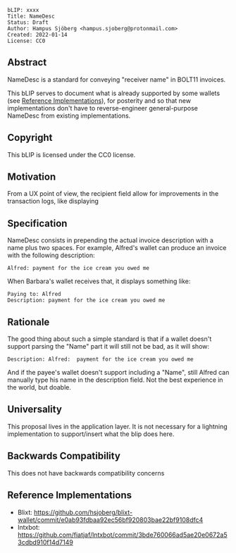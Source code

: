 ```
bLIP: xxxx
Title: NameDesc
Status: Draft
Author: Hampus Sjöberg <hampus.sjoberg@protonmail.com>
Created: 2022-01-14
License: CC0
```

## Abstract

NameDesc is a standard for conveying "receiver name" in BOLT11 invoices.  

This bLIP serves to document what is already supported by some wallets (see
[Reference Implementations](#reference-implementations)), for posterity and so
that new implementations don't have to reverse-engineer general-purpose
NameDesc from existing implementations. 

## Copyright

This bLIP is licensed under the CC0 license.

## Motivation

From a UX point of view, the recipient field allow for improvements in the transaction logs, like displaying 

## Specification

NameDesc consists in prepending the actual invoice description with a name plus two spaces. For example, Alfred's wallet can produce an invoice with the following description:

```
Alfred: payment for the ice cream you owed me
```

When Barbara's wallet receives that, it displays something like:

```
Paying to: Alfred
Description: payment for the ice cream you owed me
```

## Rationale

The good thing about such a simple standard is that if a wallet doesn't support parsing the "Name" part it will still not be bad, as it will show:

```
Description: Alfred:  payment for the ice cream you owed me
```

And if the payee's wallet doesn't support including a "Name", still Alfred can manually type his name in the description field. Not the best experience in the world, but doable.

## Universality

This proposal lives in the application layer. It is not necessary for a lightning implementation to support/insert what the blip does here.

## Backwards Compatibility

This does not have backwards compatibility concerns

## Reference Implementations

* Blixt: <https://github.com/hsjoberg/blixt-wallet/commit/e0ab93fdbaa92ec56bf920803bae22bf9108dfc4>
* lntxbot: <https://github.com/fiatjaf/lntxbot/commit/3bde760066ad5ae20e0672a53cdbd910f14d7149>